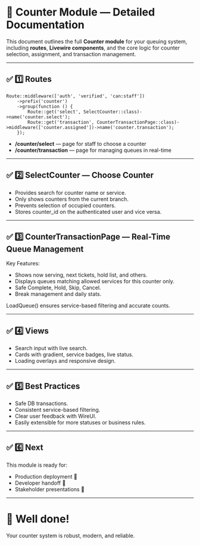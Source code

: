 
# 🏦 Counter Module — Detailed Documentation

This document outlines the full **Counter module** for your queuing system, including **routes**, **Livewire components**, and the core logic for counter selection, assignment, and transaction management.

---

## ✅ 1️⃣ Routes

```
Route::middleware(['auth', 'verified', 'can:staff'])
    ->prefix('counter')
    ->group(function () {
        Route::get('select', SelectCounter::class)->name('counter.select');
        Route::get('transaction', CounterTransactionPage::class)->middleware(['counter.assigned'])->name('counter.transaction');
    });
```

- **/counter/select** — page for staff to choose a counter
- **/counter/transaction** — page for managing queues in real-time

---

## ✅ 2️⃣ SelectCounter — Choose Counter

- Provides search for counter name or service.
- Only shows counters from the current branch.
- Prevents selection of occupied counters.
- Stores counter_id on the authenticated user and vice versa.

---

## ✅ 3️⃣ CounterTransactionPage — Real-Time Queue Management

Key Features:

- Shows now serving, next tickets, hold list, and others.
- Displays queues matching allowed services for this counter only.
- Safe Complete, Hold, Skip, Cancel.
- Break management and daily stats.

LoadQueue() ensures service-based filtering and accurate counts.

---

## ✅ 4️⃣ Views

- Search input with live search.
- Cards with gradient, service badges, live status.
- Loading overlays and responsive design.

---

## ✅ 5️⃣ Best Practices

- Safe DB transactions.
- Consistent service-based filtering.
- Clear user feedback with WireUI.
- Easily extensible for more statuses or business rules.

---

## ✅ 6️⃣ Next

This module is ready for:

- Production deployment 🚀
- Developer handoff 📌
- Stakeholder presentations 💼

---

# 🎉 Well done!

Your counter system is robust, modern, and reliable.


